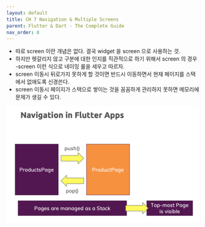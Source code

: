 ```yaml
---
layout: default
title: CH 7 Navigation & Multiple Screens
parent: Flutter & Dart - The Complete Guide
nav_order: 8
---
```


- 따로 screen 이란 개념은 없다. 결국 widget 을 screen 으로 사용하는 것.
- 하지만 헷갈리지 않고 구분에 대한 인지를 직관적으로 하기 위해서 screen 의 경우 -screen 이런 식으로 네이밍 룰을 세우고 따르자.
- screen 이동시 뒤로가지 못하게 할 것이면 반드시 이동하면서 현재 페이지를 스택에서 없애도록 신경쓴다.
- screen 이동시 페이지가 스택으로 쌓이는 것을 꼼꼼하게 관리하지 못하면 메모리에 문제가 생길 수 있다.

![](/images/concept-page-stack.png)

